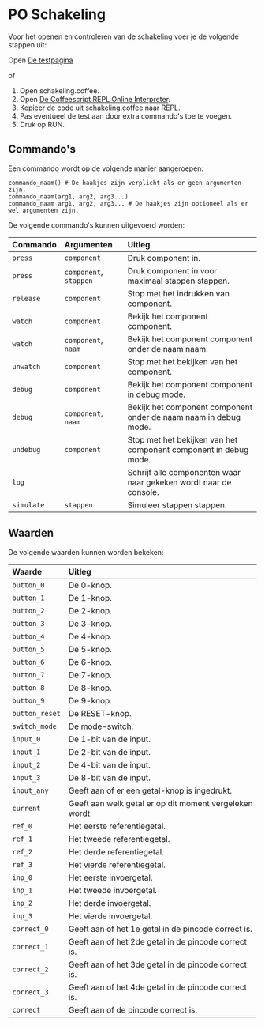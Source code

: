 PO Schakeling
=============

Voor het openen en controleren van de schakeling voer je de volgende stappen uit:

  Open [De testpagina](https://yoyoyonny.github.io/schakeling/bin)

of

  1. Open schakeling.coffee.
  2. Open [De Coffeescript REPL Online Interpreter](https://repl.it/languages/coffeescript).
  3. Kopieer de code uit schakeling.coffee naar REPL.
  4. Pas eventueel de test aan door extra commando's toe te voegen.
  5. Druk op RUN.

Commando's
----------

Een commando wordt op de volgende manier aangeroepen:

    commando_naam() # De haakjes zijn verplicht als er geen argumenten zijn.
    commando_naam(arg1, arg2, arg3...)
    commando_naam arg1, arg2, arg3... # De haakjes zijn optioneel als er wel argumenten zijn.

De volgende commando's kunnen uitgevoerd worden:

|Commando  |Argumenten            |Uitleg                                                           |
|:---------|:---------------------|:----------------------------------------------------------------|
|`press`   |`component`           |Druk component in.                                               |
|`press`   |`component`, `stappen`|Druk component in voor maximaal stappen stappen.                 |
|`release` |`component`           |Stop met het indrukken van component.                            |
|`watch`   |`component`           |Bekijk het component component.                                  |
|`watch`   |`component`, `naam`   |Bekijk het component component onder de naam naam.               |
|`unwatch` |`component`           |Stop met het bekijken van het component.                         |
|`debug`   |`component`           |Bekijk het component component in debug mode.                    |
|`debug`   |`component`, `naam`   |Bekijk het component component onder de naam naam in debug mode. |
|`undebug` |`component`           |Stop met het bekijken van het component component in debug mode. |
|`log`     |                      |Schrijf alle componenten waar naar gekeken wordt naar de console.|
|`simulate`|`stappen`             |Simuleer stappen stappen.                                        |

Waarden
-------

De volgende waarden kunnen worden bekeken:

|Waarde        |Uitleg                                                 |
|:-------------|:------------------------------------------------------|
|`button_0`    |De 0-knop.                                             |
|`button_1`    |De 1-knop.                                             |
|`button_2`    |De 2-knop.                                             |
|`button_3`    |De 3-knop.                                             |
|`button_4`    |De 4-knop.                                             |
|`button_5`    |De 5-knop.                                             |
|`button_6`    |De 6-knop.                                             |
|`button_7`    |De 7-knop.                                             |
|`button_8`    |De 8-knop.                                             |
|`button_9`    |De 9-knop.                                             |
|`button_reset`|De RESET-knop.                                         |
|`switch_mode` |De mode-switch.                                        |
|`input_0`     |De 1-bit van de input.                                 |
|`input_1`     |De 2-bit van de input.                                 |
|`input_2`     |De 4-bit van de input.                                 |
|`input_3`     |De 8-bit van de input.                                 |
|`input_any`   |Geeft aan of er een getal-knop is ingedrukt.           |
|`current`     |Geeft aan welk getal er op dit moment vergeleken wordt.|
|`ref_0`       |Het eerste referentiegetal.                            |
|`ref_1`       |Het tweede referentiegetal.                            |
|`ref_2`       |Het derde referentiegetal.                             |
|`ref_3`       |Het vierde referentiegetal.                            |
|`inp_0`       |Het eerste invoergetal.                                |
|`inp_1`       |Het tweede invoergetal.                                |
|`inp_2`       |Het derde invoergetal.                                 |
|`inp_3`       |Het vierde invoergetal.                                |
|`correct_0`   |Geeft aan of het 1e getal in de pincode correct is.    |
|`correct_1`   |Geeft aan of het 2de getal in de pincode correct is.   |
|`correct_2`   |Geeft aan of het 3de getal in de pincode correct is.   |
|`correct_3`   |Geeft aan of het 4de getal in de pincode correct is.   |
|`correct`     |Geeft aan of de pincode correct is.                    |
